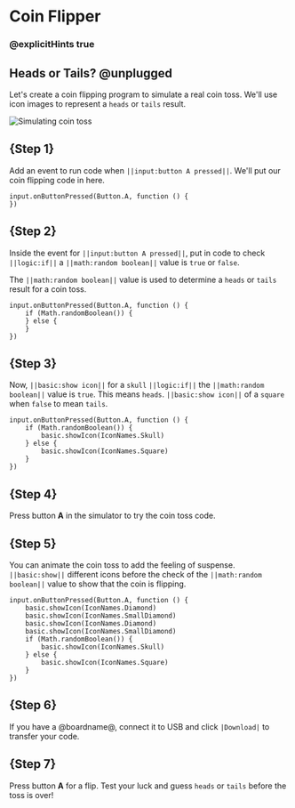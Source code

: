 # Coin Flipper

### @explicitHints true

## Heads or Tails? @unplugged

Let's create a coin flipping program to simulate a real coin toss. We'll use icon images to represent a ``heads`` or ``tails`` result.

![Simulating coin toss](/static/mb/projects/coin-flipper/coin-flipper.gif)

## {Step 1}

Add an event to run code when ``||input:button A pressed||``. We'll put our coin flipping
code in here.

```spy
input.onButtonPressed(Button.A, function () {
})
```

## {Step 2}

Inside the event for ``||input:button A pressed||``, put in code to check ``||logic:if||`` a ``||math:random boolean||`` value is `true` or `false`.

The ``||math:random boolean||`` value is used to determine a ``heads`` or ``tails`` result for
a coin toss.

```spy
input.onButtonPressed(Button.A, function () {
    if (Math.randomBoolean()) {
    } else {
    }
})
```

## {Step 3}

Now, ``||basic:show icon||`` for a `skull` ``||logic:if||`` the ``||math:random boolean||`` value is ``true``. This means ``heads``. ``||basic:show icon||`` of a ``square`` when ``false`` to mean
``tails``.

```spy
input.onButtonPressed(Button.A, function () {
    if (Math.randomBoolean()) {
        basic.showIcon(IconNames.Skull)
    } else {
        basic.showIcon(IconNames.Square)
    }
})
```

## {Step 4}

Press button **A** in the simulator to try the coin toss code.

## {Step 5}

You can animate the coin toss to add the feeling of suspense. ``||basic:show||`` different
icons before the check of the ``||math:random boolean||`` value to show that the
coin is flipping.

```spy
input.onButtonPressed(Button.A, function () {
    basic.showIcon(IconNames.Diamond)
    basic.showIcon(IconNames.SmallDiamond)
    basic.showIcon(IconNames.Diamond)
    basic.showIcon(IconNames.SmallDiamond)
    if (Math.randomBoolean()) {
        basic.showIcon(IconNames.Skull)
    } else {
        basic.showIcon(IconNames.Square)
    }
})
```

## {Step 6}

If you have a @boardname@, connect it to USB and click ``|Download|`` to transfer your code.

## {Step 7}

Press button **A** for a flip. Test your luck and guess ``heads`` or ``tails`` before the toss is over!

